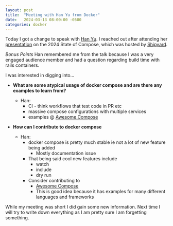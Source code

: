 ```yaml
---
layout: post
title:  "Meeting with Han Yu from Docker"
date:   2024-03-13 08:00:00 -0500
categories: docker
---
```


Today I got a change to speak with [Han Yu](https://www.linkedin.com/in/hanyu/). I reached out after attending her [presentation](https://shipyard.build/blog/2024-state-of-compose-recap/) on the 2024 State of Compose, which was hosted by [Shipyard](https://shipyard.build/).

_Bonus Points_ Han remembered me from the talk because I was a very engaged audience member and had a question regarding build time with rails containers.

I was interested in digging into...

- **What are some atypical usage of docker compose and are there any examples to learn from?**
  - Han:
    - CI - think workflows that test code in PR etc
    - massive compose configurations with multiple services
    - examples @ [Awesome Compose](https://github.com/docker/awesome-compose)

- **How can I contribute to docker compose**
  - Han:
    - docker compose is pretty much stable ie not a lot of new feature being added
      - Mostly documentation issue
    - That being said cool new features include
      - watch
      - include
      - dry run
    - Consider contributing to
      - [Awesome Compose](https://github.com/docker/awesome-compose)
      - This is good idea because it has examples for many different languages and frameworks

While my meeting was short I did gain some new information. Next time I will try to write down everything as I am pretty sure I am forgetting something.

